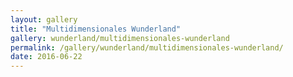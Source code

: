 ```yaml
---
layout: gallery
title: "Multidimensionales Wunderland"
gallery: wunderland/multidimensionales-wunderland
permalink: /gallery/wunderland/multidimensionales-wunderland/
date: 2016-06-22
---
```

